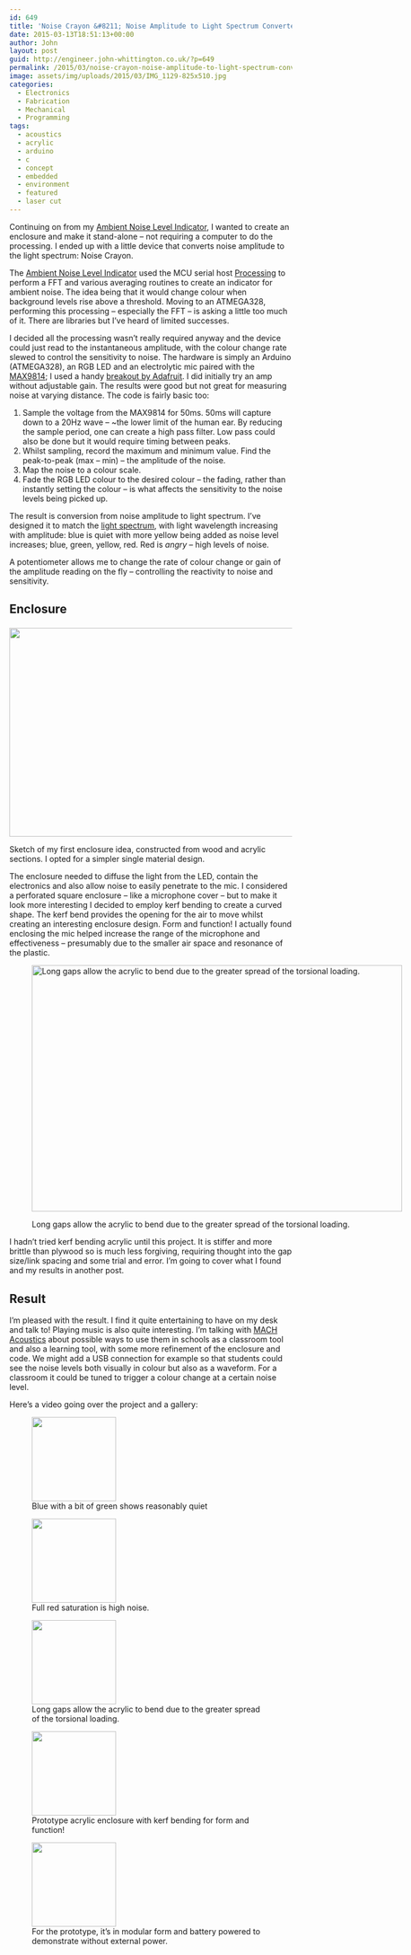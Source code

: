 ```yaml
---
id: 649
title: 'Noise Crayon &#8211; Noise Amplitude to Light Spectrum Converter'
date: 2015-03-13T18:51:13+00:00
author: John
layout: post
guid: http://engineer.john-whittington.co.uk/?p=649
permalink: /2015/03/noise-crayon-noise-amplitude-to-light-spectrum-converter/
image: assets/img/uploads/2015/03/IMG_1129-825x510.jpg
categories:
  - Electronics
  - Fabrication
  - Mechanical
  - Programming
tags:
  - acoustics
  - acrylic
  - arduino
  - c
  - concept
  - embedded
  - environment
  - featured
  - laser cut
---
```

Continuing on from my [Ambient Noise Level Indicator](http://engineer.john-whittington.co.uk/2014/05/ambient-noise-level-indicator/), I wanted to create an enclosure and make it stand-alone &#8211; not requiring a computer to do the processing. I ended up with a little device that converts noise amplitude to the light spectrum: Noise Crayon.

The [Ambient Noise Level Indicator](http://engineer.john-whittington.co.uk/2014/05/ambient-noise-level-indicator/) used the MCU serial host [Processing](https://processing.org/) to perform a FFT and various averaging routines to create an indicator for ambient noise. The idea being that it would change colour when background levels rise above a threshold. Moving to an ATMEGA328, performing this processing &#8211; especially the FFT &#8211; is asking a little too much of it. There are libraries but I&#8217;ve heard of limited successes.

<!--more-->

I decided all the processing wasn&#8217;t really required anyway and the device could just read to the instantaneous amplitude, with the colour change rate slewed to control the sensitivity to noise. The hardware is simply an Arduino (ATMEGA328), an RGB LED and an electrolytic mic paired with the [MAX9814](http://datasheets.maximintegrated.com/en/ds/MAX9814.pdf); I used a handy [breakout by Adafruit](http://www.adafruit.com/product/1713). I did initially try an amp without adjustable gain. The results were good but not great for measuring noise at varying distance. The code is fairly basic too:

  1. Sample the voltage from the MAX9814 for 50ms. 50ms will capture down to a 20Hz wave &#8211; ~the lower limit of the human ear. By reducing the sample period, one can create a high pass filter. Low pass could also be done but it would require timing between peaks.
  2. Whilst sampling, record the maximum and minimum value. Find the peak-to-peak (max &#8211; min) &#8211; the amplitude of the noise.
  3. Map the noise to a colour scale.
  4. Fade the RGB LED colour to the desired colour &#8211; the fading, rather than instantly setting the colour &#8211; is what affects the sensitivity to the noise levels being picked up.

The result is conversion from noise amplitude to light spectrum. I&#8217;ve designed it to match the [light spectrum](http://en.wikipedia.org/wiki/Light#/media/File:EM_spectrum.svg), with light wavelength increasing with amplitude: blue is quiet with more yellow being added as noise level increases; blue, green, yellow, red. Red is _angry_ &#8211; high levels of noise.

A potentiometer allows me to change the rate of colour change or gain of the amplitude reading on the fly &#8211; controlling the reactivity to noise and sensitivity.

## Enclosure<figure id="attachment_668" aria-describedby="caption-attachment-668" style="width: 660px" class="wp-caption aligncenter">

[<img loading="lazy" class="wp-image-668 size-large" src="http://engineer.john-whittington.co.ukassets/img/uploads/2015/03/sound-bits-crop-1024x577.jpg" alt="" width="660" height="372" srcset="/assets/img/uploads/2015/03/sound-bits-crop-1024x577.jpg 1024w, /assets/img/uploads/2015/03/sound-bits-crop-300x169.jpg 300w" sizes="(max-width: 660px) 100vw, 660px" />](http://engineer.john-whittington.co.ukassets/img/uploads/2015/03/sound-bits-crop.jpg)<figcaption id="caption-attachment-668" class="wp-caption-text">Sketch of my first enclosure idea, constructed from wood and acrylic sections. I opted for a simpler single material design.</figcaption></figure> 

The enclosure needed to diffuse the light from the LED, contain the electronics and also allow noise to easily penetrate to the mic. I considered a perforated square enclosure &#8211; like a microphone cover &#8211; but to make it look more interesting I decided to employ kerf bending to create a curved shape. The kerf bend provides the opening for the air to move whilst creating an interesting enclosure design. Form and function! I actually found enclosing the mic helped increase the range of the microphone and effectiveness &#8211; presumably due to the smaller air space and resonance of the plastic.<figure id="attachment_653" aria-describedby="caption-attachment-653" style="width: 660px" class="wp-caption aligncenter">

[<img loading="lazy" class="size-large wp-image-653" src="http://engineer.john-whittington.co.ukassets/img/uploads/2015/03/DSC_0020-1024x681.jpg" alt="Long gaps allow the acrylic to bend due to the greater spread of the torsional loading." width="660" height="439" srcset="/assets/img/uploads/2015/03/DSC_0020-1024x681.jpg 1024w, /assets/img/uploads/2015/03/DSC_0020-300x199.jpg 300w" sizes="(max-width: 660px) 100vw, 660px" />](http://engineer.john-whittington.co.ukassets/img/uploads/2015/03/DSC_0020.jpg)<figcaption id="caption-attachment-653" class="wp-caption-text">Long gaps allow the acrylic to bend due to the greater spread of the torsional loading.</figcaption></figure> 

I hadn&#8217;t tried kerf bending acrylic until this project. It is stiffer and more brittle than plywood so is much less forgiving, requiring thought into the gap size/link spacing and some trial and error. I&#8217;m going to cover what I found and my results in another post.

## Result

I&#8217;m pleased with the result. I find it quite entertaining to have on my desk and talk to! Playing music is also quite interesting. I&#8217;m talking with [MACH Acoustics](http://www.machacoustics.com) about possible ways to use them in schools as a classroom tool and also a learning tool, with some more refinement of the enclosure and code. We might add a USB connection for example so that students could see the noise levels both visually in colour but also as a waveform. For a classroom it could be tuned to trigger a colour change at a certain noise level.

Here&#8217;s a video going over the project and a gallery:



<div id='gallery-14' class='gallery galleryid-649 gallery-columns-3 gallery-size-thumbnail'>
  <figure class='gallery-item'> 
  
  <div class='gallery-icon landscape'>
    <a href='http://localhost/2015/03/noise-crayon-noise-amplitude-to-light-spectrum-converter/img_1129/'><img width="150" height="150" src="/assets/img/uploads/2015/03/IMG_1129-150x150.jpg" class="attachment-thumbnail size-thumbnail" alt="" loading="lazy" aria-describedby="gallery-14-654" /></a>
  </div><figcaption class='wp-caption-text gallery-caption' id='gallery-14-654'> Blue with a bit of green shows reasonably quiet </figcaption></figure><figure class='gallery-item'> 
  
  <div class='gallery-icon landscape'>
    <a href='http://localhost/2015/03/noise-crayon-noise-amplitude-to-light-spectrum-converter/img_1130/'><img width="150" height="150" src="/assets/img/uploads/2015/03/IMG_1130-150x150.jpg" class="attachment-thumbnail size-thumbnail" alt="" loading="lazy" aria-describedby="gallery-14-655" /></a>
  </div><figcaption class='wp-caption-text gallery-caption' id='gallery-14-655'> Full red saturation is high noise. </figcaption></figure><figure class='gallery-item'> 
  
  <div class='gallery-icon landscape'>
    <a href='http://localhost/2015/03/noise-crayon-noise-amplitude-to-light-spectrum-converter/dsc_0020-2/'><img width="150" height="150" src="/assets/img/uploads/2015/03/DSC_0020-150x150.jpg" class="attachment-thumbnail size-thumbnail" alt="" loading="lazy" aria-describedby="gallery-14-653" /></a>
  </div><figcaption class='wp-caption-text gallery-caption' id='gallery-14-653'> Long gaps allow the acrylic to bend due to the greater spread of the torsional loading. </figcaption></figure><figure class='gallery-item'> 
  
  <div class='gallery-icon landscape'>
    <a href='http://localhost/2015/03/noise-crayon-noise-amplitude-to-light-spectrum-converter/dsc_0018-4/'><img width="150" height="150" src="/assets/img/uploads/2015/03/DSC_0018-150x150.jpg" class="attachment-thumbnail size-thumbnail" alt="" loading="lazy" aria-describedby="gallery-14-652" /></a>
  </div><figcaption class='wp-caption-text gallery-caption' id='gallery-14-652'> Prototype acrylic enclosure with kerf bending for form and function! </figcaption></figure><figure class='gallery-item'> 
  
  <div class='gallery-icon landscape'>
    <a href='http://localhost/2015/03/noise-crayon-noise-amplitude-to-light-spectrum-converter/img_1131/'><img width="150" height="150" src="/assets/img/uploads/2015/03/IMG_1131-150x150.jpg" class="attachment-thumbnail size-thumbnail" alt="" loading="lazy" aria-describedby="gallery-14-656" /></a>
  </div><figcaption class='wp-caption-text gallery-caption' id='gallery-14-656'> For the prototype, it&#8217;s in modular form and battery powered to demonstrate without external power. </figcaption></figure>
</div>